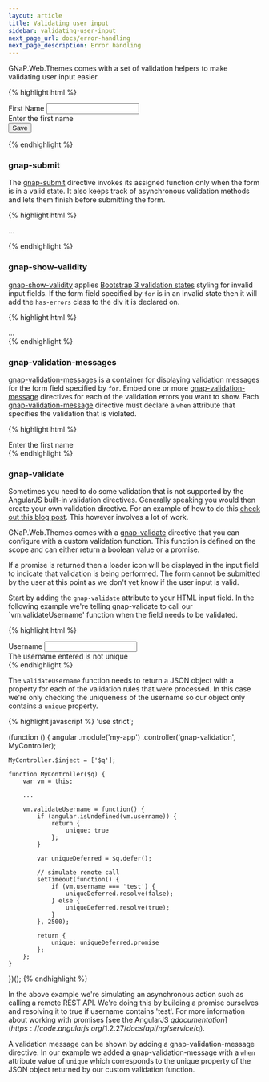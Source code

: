 ```yaml
---
layout: article
title: Validating user input
sidebar: validating-user-input
next_page_url: docs/error-handling
next_page_description: Error handling
---
```


GNaP.Web.Themes comes with a set of validation helpers to make validating user input easier.

{% highlight html %}
<form gnap-submit='vm.save()'>
    <div gnap-show-validity for="firstName" class="form-group">
        <label class="control-label" for="firstName">First Name</label>
        <input ng-model="vm.firstName" type="text" class="form-control" id="firstName" name="firstName" required>
        <div gnap-validation-messages for="firstName">
            <div gnap-validation-message when="required">Enter the first name</div>
        </div>
    </div>
    <button class="btn btn-primary">Save</button>
</form>
{% endhighlight %}

### gnap-submit

The [gnap-submit](https://github.com/infrabel/GNaP.Web.Themes/blob/master/custom/gnap-angular/js/develop/gnap/submit.directive.js) directive invokes its assigned function only when the form is in a valid state. It also keeps track of asynchronous validation methods and lets them finish before submitting the form.

{% highlight html %}
<form gnap-submit='vm.save()'>
    ...
</form>
{% endhighlight %}

### gnap-show-validity

[gnap-show-validity](https://github.com/infrabel/GNaP.Web.Themes/blob/master/custom/gnap-angular/js/develop/gnap/show-validity.directive.js) applies [Bootstrap 3 validation states](http://getbootstrap.com/css/#forms-control-validation) styling for invalid input fields. If the form field specified by `for` is in an invalid state then it will add the `has-errors` class to the div it is declared on.

{% highlight html %}
<div gnap-show-validity for="firstName" class="form-group">
    ...
</div>
{% endhighlight %}

### gnap-validation-messages

[gnap-validation-messages](https://github.com/infrabel/GNaP.Web.Themes/blob/master/custom/gnap-angular/js/develop/gnap/validation-messages.directive.js) is a container for displaying validation messages for the form field specified by `for`. Embed one or more [gnap-validation-message](https://github.com/infrabel/GNaP.Web.Themes/blob/master/custom/gnap-angular/js/develop/gnap/validation-message.directive.js) directives for each of the validation errors you want to show. Each [gnap-validation-message](https://github.com/infrabel/GNaP.Web.Themes/blob/master/custom/gnap-angular/js/develop/gnap/validation-message.directive.js) directive must declare a `when` attribute that specifies the validation that is violated.

{% highlight html %}
<div gnap-validation-messages for="firstName">
    <div gnap-validation-message when="required">Enter the first name</div>
</div>
{% endhighlight %}

### gnap-validate

Sometimes you need to do some validation that is not supported by the AngularJS built-in validation directives. Generally speaking you would then create your own validation directive. For an example of how to do this [check out this blog post](http://weblogs.asp.net/dwahlin/building-a-custom-angularjs-unique-value-directive). This however involves a lot of work.

GNaP.Web.Themes comes with a [gnap-validate](https://github.com/infrabel/GNaP.Web.Themes/blob/master/custom/gnap-angular/js/develop/gnap/validate.directive.js) directive that you can configure with a custom validation function. This function is defined on the scope and can either return a boolean value or a promise.

If a promise is returned then a loader icon will be displayed in the input field to indicate that validation is being performed. The form cannot be submitted by the user at this point as we don't yet know if the user input is valid.

Start by adding the `gnap-validate` attribute to your HTML input field. In the following example we're telling gnap-validate to call our `vm.validateUsername' function when the field needs to be validated.

{% highlight html %}
<div gnap-show-validity for="username" class="form-group">
    <label class="control-label" for="username">Username</label>
    <input ng-model="vm.username" type="text" class="form-control" id="username" name="username" gnap-validate="vm.validateUsername()">
    <div gnap-validation-messages for="username">
        <div gnap-validation-message when="unique">The username entered is not unique</div>
    </div>
</div>
{% endhighlight %}

The `validateUsername` function needs to return a JSON object with a property for each of the validation rules that were processed. In this case we're only checking the uniqueness of the username so our object only contains a `unique` property.

{% highlight javascript %}
'use strict';

(function () {
    angular
        .module('my-app')
        .controller('gnap-validation', MyController);

    MyController.$inject = ['$q'];

    function MyController($q) {
        var vm = this;

        ...

        vm.validateUsername = function() {
            if (angular.isUndefined(vm.username)) {
                return {
                    unique: true
                };
            }

            var uniqueDeferred = $q.defer();

            // simulate remote call
            setTimeout(function() {
                if (vm.username === 'test') {
                    uniqueDeferred.resolve(false);
                } else {
                    uniqueDeferred.resolve(true);
                }
            }, 2500);

            return {
                unique: uniqueDeferred.promise
            };
        };
    }
})();
{% endhighlight %}

In the above example we're simulating an asynchronous action such as calling a remote REST API. We're doing this by building a promise ourselves and resolving it to true if username contains 'test'. For more information about working with promises [see the AngularJS $q documentation](https://code.angularjs.org/1.2.27/docs/api/ng/service/$q).

A validation message can be shown by adding a gnap-validation-message directive. In our example we added a gnap-validation-message with a `when` attribute value of `unique` which corresponds to the unique property of the JSON object returned by our custom validation function.
